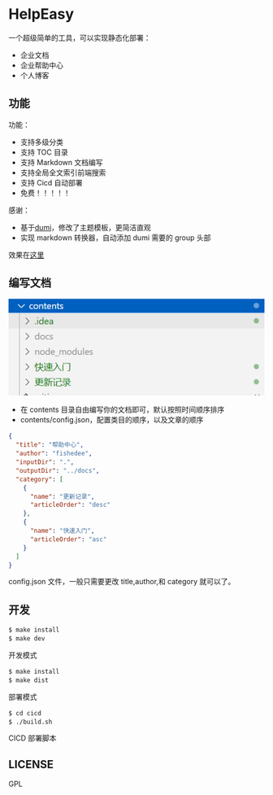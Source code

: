 # HelpEasy

一个超级简单的工具，可以实现静态化部署：

- 企业文档
- 企业帮助中心
- 个人博客

## 功能

功能：

- 支持多级分类
- 支持 TOC 目录
- 支持 Markdown 文档编写
- 支持全局全文索引前端搜索
- 支持 Cicd 自动部署
- 免费！！！！！

感谢：

- 基于[dumi](https://d.umijs.org/guide)，修改了主题模板，更简洁直观
- 实现 markdown 转换器，自动添加 dumi 需要的 group 头部

效果在[这里](https://help.balefcloud.com)

## 编写文档

![](/public/img/2024-07-18-11-17-26.png)

- 在 contents 目录自由编写你的文档即可，默认按照时间顺序排序
- contents/config.json，配置类目的顺序，以及文章的顺序

```json
{
  "title": "帮助中心",
  "author": "fishedee",
  "inputDir": ".",
  "outputDir": "../docs",
  "category": [
    {
      "name": "更新记录",
      "articleOrder": "desc"
    },
    {
      "name": "快速入门",
      "articleOrder": "asc"
    }
  ]
}
```

config.json 文件，一般只需要更改 title,author,和 category 就可以了。

## 开发

```bash
$ make install
$ make dev
```

开发模式

```bash
$ make install
$ make dist
```

部署模式

```bash
$ cd cicd
$ ./build.sh
```

CICD 部署脚本

## LICENSE

GPL
